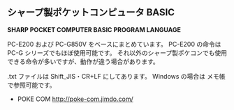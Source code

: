## シャープ製ポケットコンピュータ BASIC
**SHARP POCKET COMPUTER BASIC PROGRAM LANGUAGE**

PC-E200 および PC-G850V をベースにまとめています。
PC-E200 の命令は PC-G シリーズでもほぼ使用可能です。
それ以外のシャープ製ポケコンでも使用できる命令が多いですが、動作が違う場合があります。

.txt ファイルは Shift_JIS・CR+LF にしてあります。
Windows の場合は メモ帳 で参照可能です。

* POKE COM http://poke-com.jimdo.com/